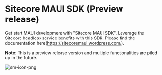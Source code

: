 # Sitecore MAUI SDK (Preview release)

Get start MAUI development with "Sitecore MAUI SDK". Leverage the Sitecore headless service benefits with this SDK. Please find the documentation here(https://sitecoremaui.wordpress.com/).

**Note**: This is a preview release version and multiple functionalities are piled up in the future.

![sm-icon-png](https://user-images.githubusercontent.com/11770345/173195149-b8fbe353-1cdf-4af3-914c-a7a3e8ecf6f1.png)